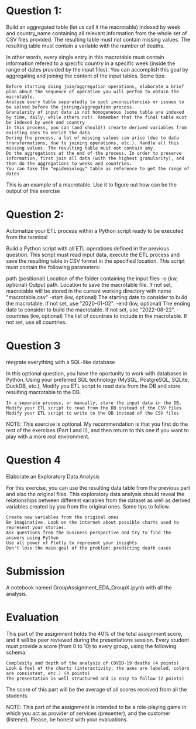 # Question 1:

Build an aggregated table (let us call it the macrotable) indexed by week and country_name containing all relevant information from the whole set of CSV files provided. The resulting table must not contain missing values. The resulting table must contain a variable with the number of deaths.


In other words, every single entry in this macrotable must contain information refered to a specific country in a specific week (inside the range of dates provided by the input files). You can accomplish this goal by aggregating and joining the content of the input tables. Some tips:


    Before starting doing join/aggregation operations, elaborate a brief plan about the sequence of operation you will perfom to obtain the macrotable.
    Analyze every table separatedly to spot inconsistencies or issues to be solved before the joining/aggregation process.
    Granularity of input data is not homogeneous (some table are indexed by time, daily, while others not). Remember that the final table must be indexed by week and country
    In this process, you can (and should!) crearte derived variables from existing ones to enrich the data
    During the process, a lot of missing values can arise (due to data transformations, due to joining operations, etc.). Handle all this missing values. The resulting table must not contain any.
    Do the aggregations at the end of the process. In order to preserve information, first join all data (with the highest granularity), and then do the aggregations to weeks and countries.
    You can take the "epidemiology" table as reference to get the range of dates


This is an example of a macrotable. Use it to figure out how can be the output of this exercise


# Question 2:

Automatize your ETL process within a Python script ready to be executed from the terminal


Build a Python script with all ETL operations defined in the previous question. This script must read input data, execute the ETL process and save the resulting table in CSV format in the specified location. This script must contain the following parameters:


path        (positional) Location of the folder containing the input files
-o          (kw, optional) Output path. Location to save the macrotable file. If not set, macrotable will be stored in the current working directory with name "macrotable.csv"
-start      (kw, optional) The starting date to consider to build the macrotable. If not set, use "2020-01-02".
-end        (kw, optional) The ending date to consider to build the macrotable. If not set, use "2022-08-22".
-countries  (kw, optional) The list of countries to include in the macrotable. If not set, use all countries.


# Question 3 

ntegrate everything with a SQL-like database


In this optional question, you have the oportunity to work with databases in Python. Using your preferred SQL technology (MySQL, PostgreSQL, SQLite, DuckDB, etc.), Modify you ETL script to read data from the DB and store resulting macrotable to the DB.


    In a separate process, or manually, store the input data in the DB.
    Modify your ETL script to read from the DB instead of the CSV files
    Modify your ETL script to write to the DB instead of the CSV files


NOTE: This exercise is optional. My recommendation is that you first do the rest of the exercises (Part I and II), and then return to this one if you want to play with a more real environment.

# Question 4

Elaborate an Exploratory Data Analysis


For this exercise, you can use the resulting data table from the previous part and also the original files. This exploratory data analysis should reveal the relationships between different variables from the dataset as well as derived variables created by you from the original ones. Some tips to follow.


    Create new variables from the original ones
    Be imaginative. Look on the internet about possible charts used to represent your stories.
    Ask questions from the business perspective and try to find the answers using Python
    Use all power of Plotly to represent your insights
    Don't lose the main goal of the problem: predicting death cases


# Submission

A notebook named GroupAssignment_EDA_GroupX.ipynb with all the analysis.


# Evaluation

This part of the assignment holds the 40% of the total assignment score, and it will be peer reviewed during the presentations session. Every student must provide a score (from 0 to 10) to every group, using the following schema.


    Complexity and depth of the analysis of COVID-19 deaths (4 points)
    Look & feel of the charts (interactivity, the axes are labeled, colors are consistent, etc.) (4 points)
    The presentation is well structured and is easy to follow (2 points)


The score of this part will be the average of all scores received from all the students.


NOTE: This part of the assignment is intended to be a role-playing game in which you act as provider of services (presenter), and the customer (listener). Please, be honest with your evaluations.
